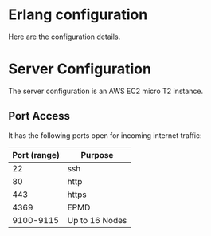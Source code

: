 # Erlang configuration

Here are the configuration details.

# Server Configuration

The server configuration is an AWS EC2 micro T2 instance.

## Port Access

It has the following ports open for incoming internet traffic:

| Port (range) | Purpose |
|---|---|
| 22 | ssh |
| 80 | http |
| 443 | https |
| 4369 | EPMD |
| 9100-9115 | Up to 16 Nodes |
